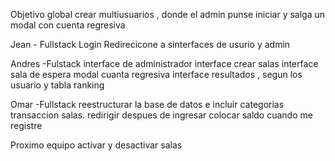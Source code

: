 Objetivo global
crear multiusuarios , donde el admin punse iniciar y salga un modal con cuenta regresiva


Jean - Fullstack
Login Redirecicone a sinterfaces de usurio y admin


Andres -Fulstack
interface de administrador
interface crear salas
interface sala de espera
modal cuanta regresiva
interface resultados , segun los usuario y tabla ranking

Omar -Fullstack
reestructurar la base de datos e incluir categorias
transaccion salas.
redirigir despues de ingresar 
colocar saldo cuando me registre

Proximo equipo
activar y desactivar salas
